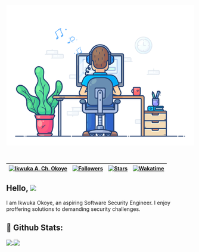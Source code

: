 <!-- HTML - Styling banner -->
<p align="center">
    <img
        src="./banner/software_security_engineer.gif"
        alt="Software Security Engineer"
    />
</p><br>

| [![Ikwuka A. Ch. Okoye](https://img.shields.io/badge/SSE-IKWUKA%20A.%20CH.%20OKOYE-blue)](#) | [![Followers](https://img.shields.io/github/followers/ikwuka)](#) | [![Stars](https://img.shields.io/github/stars/ikwuka?label=Profile%20Stars&logo=Profile%20stars&logoColor=b)](#) | [![Wakatime](https://wakatime.com/badge/user/33aa22b6-1751-45ce-b283-99f6c1beccb8.svg)](https://wakatime.com/@ikwuka) |
--| --| --| --|

## Hello, ![](https://user-images.githubusercontent.com/18350557/176309783-0785949b-9127-417c-8b55-ab5a4333674e.gif)

I am Ikwuka Okoye, an aspiring Software Security Engineer. I enjoy proffering solutions to demanding security challenges.<br>

## 🌈 Github Stats:

<a href="https://github.com/ikwuka/github-readme-stats">
  <img align="center" src="https://github-readme-stats.vercel.app/api?username=ikwuka&count_private=true&show_icons=true&theme=jolly" />
</a>
<a href="https://github.com/ikwuka/github-readme-stats">
  <img align="center" src="https://github-readme-stats.vercel.app/api/top-langs/?username=ikwuka&layout=compact&theme=jolly" />
</a>